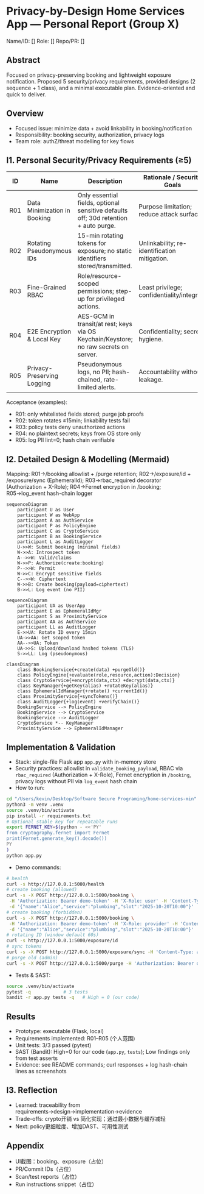 # Privacy-by-Design Home Services App — Personal Report (Group X)
Name/ID: []  Role: []  Repo/PR: []

## Abstract
Focused on privacy-preserving booking and lightweight exposure notification. Proposed 5 security/privacy requirements, provided designs (2 sequence + 1 class), and a minimal executable plan. Evidence-oriented and quick to deliver.

## Overview
- Focused issue: minimize data + avoid linkability in booking/notification
- Responsibility: booking security, authorization, privacy logs
- Team role: authZ/threat modelling for key flows

## I1. Personal Security/Privacy Requirements (≥5)
| ID | Name | Description | Rationale / Security Goals |
|---|---|---|---|
| R01 | Data Minimization in Booking | Only essential fields, optional sensitive defaults off; 30d retention + auto purge. | Purpose limitation; reduce attack surface. |
| R02 | Rotating Pseudonymous IDs | 15-min rotating tokens for exposure; no static identifiers stored/transmitted. | Unlinkability; re-identification mitigation. |
| R03 | Fine-Grained RBAC | Role/resource-scoped permissions; step-up for privileged actions. | Least privilege; confidentiality/integrity. |
| R04 | E2E Encryption & Local Key | AES-GCM in transit/at rest; keys via OS Keychain/Keystore; no raw secrets on server. | Confidentiality; secret hygiene. |
| R05 | Privacy-Preserving Logging | Pseudonymous logs, no PII; hash-chained, rate-limited alerts. | Accountability without leakage. |

Acceptance (examples):
- R01: only whitelisted fields stored; purge job proofs
- R02: token rotates ≤15min; linkability tests fail
- R03: policy tests deny unauthorized actions
- R04: no plaintext secrets; keys from OS store only
- R05: log PII lint=0; hash chain verifiable

## I2. Detailed Design & Modelling (Mermaid)
Mapping: R01→/booking allowlist + /purge retention; R02→/exposure/id + /exposure/sync (EphemeralId); R03→rbac_required decorator (Authorization + X-Role); R04→Fernet encryption in /booking; R05→log_event hash-chain logger

```mermaid
sequenceDiagram
    participant U as User
    participant W as WebApp
    participant A as AuthService
    participant P as PolicyEngine
    participant C as CryptoService
    participant B as BookingService
    participant L as AuditLogger
    U->>W: Submit booking (minimal fields)
    W->>A: Introspect token
    A-->>W: Valid/claims
    W->>P: Authorize(create:booking)
    P-->>W: Permit
    W->>C: Encrypt sensitive fields
    C-->>W: Ciphertext
    W->>B: Create booking(payload=ciphertext)
    B->>L: Log event (no PII)
```

```mermaid
sequenceDiagram
    participant UA as UserApp
    participant E as EphemeralIdMgr
    participant S as ProximityService
    participant AA as AuthService
    participant LL as AuditLogger
    E->>UA: Rotate ID every 15min
    UA->>AA: Get scoped token
    AA-->>UA: Token
    UA->>S: Upload/download hashed tokens (TLS)
    S->>LL: Log (pseudonymous)
```

```mermaid
classDiagram
    class BookingService{+create(data) +purgeOld()}
    class PolicyEngine{+evaluate(role,resource,action):Decision}
    class CryptoService{+encrypt(data,ctx) +decrypt(data,ctx)}
    class KeyManager{+getKey(alias) +rotateKey(alias)}
    class EphemeralIdManager{+rotate() +currentId()}
    class ProximityService{+syncTokens()}
    class AuditLogger{+log(event) +verifyChain()}
    BookingService --> PolicyEngine
    BookingService --> CryptoService
    BookingService --> AuditLogger
    CryptoService *-- KeyManager
    ProximityService --> EphemeralIdManager
```

## Implementation & Validation
- Stack: single-file Flask app `app.py` with in-memory store
- Security practices: allowlist in `validate_booking_payload`, RBAC via `rbac_required` (Authorization + X-Role), Fernet encryption in `/booking`, privacy logs without PII via `log_event` hash chain
- How to run:
```bash
cd "/Users/kevin/Desktop/Software Secure Programing/home-services-min"
python3 -m venv .venv
source .venv/bin/activate
pip install -r requirements.txt
# Optional stable key for repeatable runs
export FERNET_KEY=$(python - <<'PY'
from cryptography.fernet import Fernet
print(Fernet.generate_key().decode())
PY
)
python app.py
```
- Demo commands:
```bash
# health
curl -s http://127.0.0.1:5000/health
# create booking (allowed)
curl -s -X POST http://127.0.0.1:5000/booking \
 -H 'Authorization: Bearer demo-token' -H 'X-Role: user' -H 'Content-Type: application/json' \
 -d '{"name":"Alice","service":"plumbing","slot":"2025-10-20T10:00"}'
# create booking (forbidden)
curl -s -X POST http://127.0.0.1:5000/booking \
 -H 'Authorization: Bearer demo-token' -H 'X-Role: provider' -H 'Content-Type: application/json' \
 -d '{"name":"Alice","service":"plumbing","slot":"2025-10-20T10:00"}'
# rotating ID (window default 60s)
curl -s http://127.0.0.1:5000/exposure/id
# sync tokens
curl -s -X POST http://127.0.0.1:5000/exposure/sync -H 'Content-Type: application/json' -d '["a","b"]'
# purge old (admin)
curl -s -X POST http://127.0.0.1:5000/purge -H 'Authorization: Bearer demo-token' -H 'X-Role: admin'
```
- Tests & SAST:
```bash
source .venv/bin/activate
pytest -q            # 3 tests
bandit -r app.py tests -q   # High = 0 (our code)
```

## Results
- Prototype: executable (Flask, local)
- Requirements implemented: R01–R05 (个人范围)
- Unit tests: 3/3 passed (pytest)
- SAST (Bandit): High=0 for our code (`app.py`, `tests`); Low findings only from test asserts
- Evidence: see README commands; curl responses + log hash-chain lines as screenshots

## I3. Reflection
- Learned: traceability from requirements→design→implementation→evidence
- Trade-offs: crypto开销 vs 简化实现；通过最小数据与缓存减轻
- Next: policy更细粒度、增加DAST、可用性测试

## Appendix
- UI截图：booking、exposure（占位）
- PR/Commit IDs（占位）
- Scan/test reports（占位）
- Run instructions snippet（占位）
